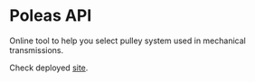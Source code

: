 # Poleas API

Online tool to help you select pulley system used in mechanical transmissions.

Check deployed [site](https://poleas.netlify.app/).
